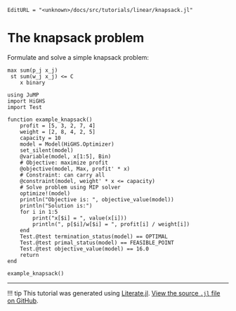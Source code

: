 ```@meta
EditURL = "<unknown>/docs/src/tutorials/linear/knapsack.jl"
```

# The knapsack problem

Formulate and solve a simple knapsack problem:

    max sum(p_j x_j)
     st sum(w_j x_j) <= C
        x binary

````@example knapsack
using JuMP
import HiGHS
import Test

function example_knapsack()
    profit = [5, 3, 2, 7, 4]
    weight = [2, 8, 4, 2, 5]
    capacity = 10
    model = Model(HiGHS.Optimizer)
    set_silent(model)
    @variable(model, x[1:5], Bin)
    # Objective: maximize profit
    @objective(model, Max, profit' * x)
    # Constraint: can carry all
    @constraint(model, weight' * x <= capacity)
    # Solve problem using MIP solver
    optimize!(model)
    println("Objective is: ", objective_value(model))
    println("Solution is:")
    for i in 1:5
        print("x[$i] = ", value(x[i]))
        println(", p[$i]/w[$i] = ", profit[i] / weight[i])
    end
    Test.@test termination_status(model) == OPTIMAL
    Test.@test primal_status(model) == FEASIBLE_POINT
    Test.@test objective_value(model) == 16.0
    return
end

example_knapsack()
````

---

!!! tip
    This tutorial was generated using [Literate.jl](https://github.com/fredrikekre/Literate.jl). [View the source `.jl` file on GitHub](https://github.com/jump-dev/JuMP.jl/tree/master/docs/src/tutorials/linear/knapsack.jl).
